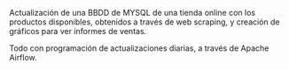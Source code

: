 Actualización de una BBDD de MYSQL de una tienda online con los productos disponibles, obtenidos a través de web scraping, y creación de gráficos para ver informes de ventas.

Todo con programación de actualizaciones diarias, a través de Apache Airflow.
